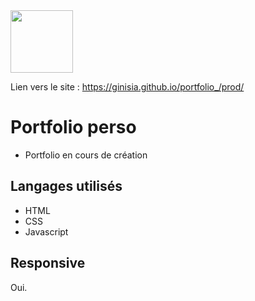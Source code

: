 <img src="https://www.seekpng.com/png/full/351-3519000_stickers-dale-cooper-thumbs-up.png" width= "100" align="center">

Lien vers le site :  https://ginisia.github.io/portfolio_/prod/

# Portfolio perso

+ Portfolio en cours de création

## Langages utilisés

+ HTML
+ CSS
+ Javascript

## Responsive

Oui.


